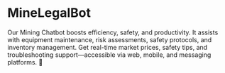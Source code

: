 # MineLegalBot
Our Mining Chatbot boosts efficiency, safety, and productivity. It assists with equipment maintenance, risk assessments, safety protocols, and inventory management. Get real-time market prices, safety tips, and troubleshooting support—accessible via web, mobile, and messaging platforms. 🚀
